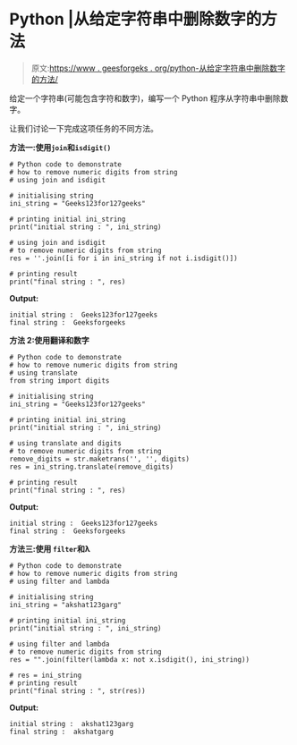 # Python |从给定字符串中删除数字的方法

> 原文:[https://www . geesforgeks . org/python-从给定字符串中删除数字的方法/](https://www.geeksforgeeks.org/python-ways-to-remove-numeric-digits-from-given-string/)

给定一个字符串(可能包含字符和数字)，编写一个 Python 程序从字符串中删除数字。

让我们讨论一下完成这项任务的不同方法。

**方法一:使用`join`和`isdigit()`**

```
# Python code to demonstrate
# how to remove numeric digits from string
# using join and isdigit

# initialising string
ini_string = "Geeks123for127geeks"

# printing initial ini_string
print("initial string : ", ini_string)

# using join and isdigit 
# to remove numeric digits from string
res = ''.join([i for i in ini_string if not i.isdigit()])

# printing result
print("final string : ", res)
```

**Output:**

```
initial string :  Geeks123for127geeks
final string :  Geeksforgeeks

```

**方法 2:使用翻译和数字**

```
# Python code to demonstrate
# how to remove numeric digits from string
# using translate
from string import digits

# initialising string
ini_string = "Geeks123for127geeks"

# printing initial ini_string
print("initial string : ", ini_string)

# using translate and digits
# to remove numeric digits from string
remove_digits = str.maketrans('', '', digits)
res = ini_string.translate(remove_digits)

# printing result
print("final string : ", res)
```

**Output:**

```
initial string :  Geeks123for127geeks
final string :  Geeksforgeeks

```

**方法三:使用 `filter`和λ**

```
# Python code to demonstrate
# how to remove numeric digits from string
# using filter and lambda

# initialising string
ini_string = "akshat123garg"

# printing initial ini_string
print("initial string : ", ini_string)

# using filter and lambda
# to remove numeric digits from string
res = "".join(filter(lambda x: not x.isdigit(), ini_string))

# res = ini_string
# printing result
print("final string : ", str(res))
```

**Output:**

```
initial string :  akshat123garg
final string :  akshatgarg

```